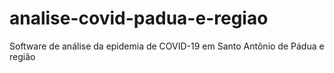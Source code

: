 # analise-covid-padua-e-regiao
Software de análise da epidemia de COVID-19 em Santo Antônio de Pádua e região
